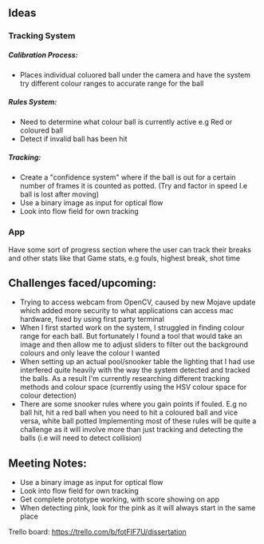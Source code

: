 ## Ideas
### Tracking System
##### Calibration Process:
- Places individual coluored ball under the camera and have the system try different colour ranges to accurate range for the ball
##### Rules System:
- Need to determine what colour ball is currently active e.g Red or coloured ball
- Detect if invalid ball has been hit 
##### Tracking:
- Create a "confidence system" where if the ball is out for a certain number of frames it is counted as potted. (Try   and factor in speed I.e ball is lost after moving)
- Use a binary image as input for optical flow 
- Look into flow field for own tracking
### App
Have some sort of progress section where the user can track their breaks and other stats like that 
Game stats, e.g fouls, highest break, shot time

## Challenges faced/upcoming:
- Trying to access webcam from OpenCV, caused by new Mojave update which added more security to what applications can access   mac hardware, fixed by using first party terminal 
- When I first started work on the system, I struggled in finding colour range for each ball. But fortunately I found a tool   that would take an image and then allow me to adjust sliders to filter out the background colours and only leave the         colour I wanted
- When setting up an actual pool/snooker table the lighting that I had use interfered quite heavily with the way the system    detected and tracked the balls. As a result I'm currently researching different tracking methods and colour space            (currently using the HSV colour space for colour detection)
- There are some snooker rules where you gain points if fouled.
  E.g no ball hit, hit a red ball when you need to hit a coloured ball and vice versa, white ball potted
  Implementing most of these rules will be quite a challenge as it will involve more than just tracking and detecting the balls (i.e will need to detect collision)

## Meeting Notes:
- Use a binary image as input for optical flow 
- Look into flow field for own tracking 
- Get complete prototype working, with score showing on app 
- When detecting pink, look for the pink as it will always start in the same place

Trello board: https://trello.com/b/fotFIF7U/dissertation
